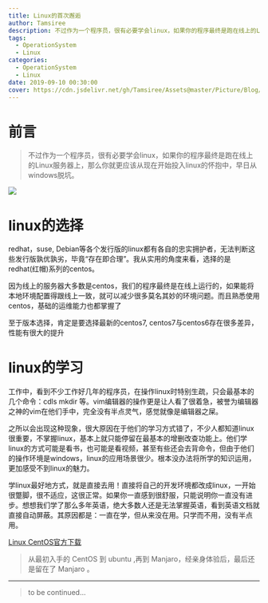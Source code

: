 ```yaml
---
title: Linux的首次邂逅
author: Tamsiree
description: 不过作为一个程序员，很有必要学会linux，如果你的程序最终是跑在线上的Linux服务器上，那么你就更应该从现在开始投入linux的怀抱中，早日从windows脱坑。
tags:
  - OperationSystem
  - Linux
categories:
  - OperationSystem
  - Linux
date: 2019-09-10 00:30:00
cover: https://cdn.jsdelivr.net/gh/Tamsiree/Assets@master/Picture/Blog/Cover/t01098667d865cc2e9f.jpg
---
```

# 前言
> 不过作为一个程序员，很有必要学会linux，如果你的程序最终是跑在线上的Linux服务器上，那么你就更应该从现在开始投入linux的怀抱中，早日从windows脱坑。

![](https://cdn.jsdelivr.net/gh/Tamsiree/Assets@master/Picture/9cb82d60eae9660328cb502bd5414415_r.jpg)

# linux的选择

  redhat，suse, Debian等各个发行版的linux都有各自的忠实拥护者，无法判断这些发行版孰优孰劣，毕竟“存在即合理”。我从实用的角度来看，选择的是redhat(红帽)系列的centos。
  
  因为线上的服务器大多数是centos，我们的程序最终是在线上运行的，如果能将本地环境配置得跟线上一致，就可以减少很多莫名其妙的环境问题。而且熟悉使用centos，基础的运维能力也都掌握了
  
至于版本选择，肯定是要选择最新的centos7, centos7与centos6存在很多差异，性能有很大的提升

# linux的学习
 
工作中，看到不少工作好几年的程序员，在操作linux时特别生疏，只会最基本的几个命令：cdls mkdir 等。vim编辑器的操作更是让人看了很着急，被誉为编辑器之神的vim在他们手中，完全没有半点灵气，感觉就像是编辑器之屎。

之所以会出现这种现象，很大原因在于他们的学习方式错了，不少人都知道linux很重要，不掌握linux，基本上就只能停留在最基本的增删改查功能上。他们学linux的方式可能是看书，也可能是看视频，甚至有些还会去背命令，但由于他们的操作环境是windows，linux的应用场景很少。根本没办法将所学的知识运用，更加感受不到linux的魅力。

学linux最好地方式，就是直接去用！直接将自己的开发环境都改成linux，一开始很蹩脚，很不适应，这很正常。如果你一直感到很舒服，只能说明你一直没有进步。想想我们学了那么多年英语，绝大多数人还是无法掌握英语，看到英语文档就直接自动屏蔽。其原因都是：一直在学，但从来没在用。只学而不用，没有半点用。

[Linux CentOS官方下载](https://www.centos.org/download/)

> 从最初入手的 CentOS 到 ubuntu ,再到 Manjaro，经亲身体验后，最后还是留在了 Manjaro 。


---
> to be continued...